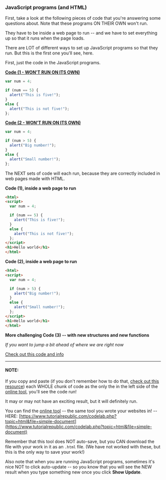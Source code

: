 ### JavaScript programs (and HTML)

First, take a look at the following pieces of code that you're answering some questions about. Note that these programs ON THEIR OWN won't run.

They have to be inside a web page to run -- and we have to set everything up so that it runs when the page loads.

There are LOT of different ways to set up JavaScript programs so that they run. But this is the first one you'll see, here.

First, just the code in the JavaScript programs.

**<u>Code (1 - WON'T RUN ON ITS OWN)</u>**

```javascript
var num = 4;

if (num == 5) {
  alert("This is five!");
}
else {
  alert("This is not five!");
};
```


**<u>Code (2 - WON'T RUN ON ITS OWN)</u>**

```javascript
var num = 4;

if (num > 5) {
  alert("Big number!");
}
else {
  alert("Small number!");
};
```

The NEXT sets of code will each run, because they are correctly included in web pages made with HTML.

**Code (1), inside a web page to run**

```html
<html>
<script>
  var num = 4;

  if (num == 5) {
    alert("This is five!");
  }
  else {
    alert("This is not five!");
  };
</script>
<h1>Hello world</h1>
</html>
```

**Code (2), inside a web page to run**

```html
<html>
<script>
  var num = 4;

  if (num > 5) {
    alert("Big number!");
  }
  else {
    alert("Small number!");
  };
</script>
<h1>Hello world</h1>
</html>
```

**More challenging Code (3) -- with new structures and new functions**

*If you want to jump a bit ahead of where we are right now*

[Check out this code and info](challenge_js.md)

---

#### NOTE:

If you copy and paste (if you don't remember how to do that, [check out this resource](copy_and_paste.md)) each WHOLE chunk of code as the only the in the left side of the [online tool](https://www.tutorialrepublic.com/codelab.php?topic=html&file=simple-document), you'll see the code run!

It may or may not have an exciting result, but it will definitely run.

You can find the [online tool](https://www.tutorialrepublic.com/codelab.php?topic=html&file=simple-document) -- the same tool you wrote your websites in! -- HERE: [https://www.tutorialrepublic.com/codelab.php?topic=html&file=simple-document](https://www.tutorialrepublic.com/codelab.php?topic=html&file=simple-document)

Remember that this tool does NOT auto-save, but you CAN download the file with your work in it as an `.html` file. (We have not worked with these, but this is the only way to save your work!)

Also note that when you are running JavaScript programs, sometimes it's nice NOT to click auto-update -- so you know that you will see the NEW result when you type something new once you click **Show Update**.

